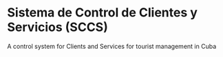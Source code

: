 # Sistema de Control de Clientes y Servicios (SCCS)
A control system for Clients and Services for tourist management in Cuba
